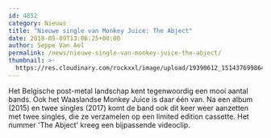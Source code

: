 ```yaml
---
id: 4852
category: Nieuws
title: "Nieuwe single van Monkey Juice: The Abject"
date: 2018-05-09T13:06:25+00:00
author: Seppe Van Ael
permalink: /news/nieuwe-single-van-monkey-juice-the-abject/
thumbnail: >-
  https://res.cloudinary.com/rockxxl/image/upload/19390612_1514376998640058_3353967301749462675_o.jpg
---
```

Het Belgische post-metal landschap kent tegenwoordig een mooi aantal bands. Ook het Waaslandse Monkey Juice is daar één van. Na een album (2015) en twee singles (2017) komt de band ook dit keer weer aanzetten met twee singles, die ze verzamelen op een limited edition cassette. Het nummer 'The Abject' kreeg een bijpassende videoclip.
